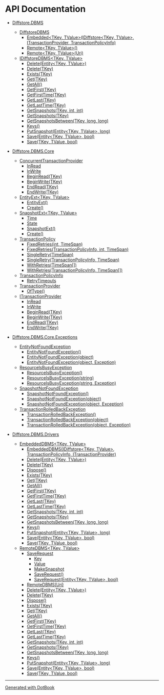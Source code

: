 # API Documentation

* [Diffstore.DBMS](Diffstore.DBMS.md)
    * [DiffstoreDBMS](Diffstore.DBMS.DiffstoreDBMS.md)
        * [Embedded<TKey, TValue>(IDiffstore<TKey, TValue>, ITransactionProvider<TKey>, TransactionPolicyInfo)](Diffstore.DBMS.DiffstoreDBMS.Embedded{TKey,TValue}(IDiffstore{TKey,TValue},ITransactionProvider{TKey},TransactionPolicyInfo).md)
        * [Remote<TKey, TValue>()](Diffstore.DBMS.DiffstoreDBMS.Remote{TKey,TValue}().md)
        * [Remote<TKey, TValue>(Uri)](Diffstore.DBMS.DiffstoreDBMS.Remote{TKey,TValue}(Uri).md)
    * [IDiffstoreDBMS<TKey, TValue>](Diffstore.DBMS.IDiffstoreDBMS{TKey,TValue}.md)
        * [Delete(Entity<TKey, TValue>)](Diffstore.DBMS.IDiffstoreDBMS{TKey,TValue}.Delete(Entity{TKey,TValue}).md)
        * [Delete(TKey)](Diffstore.DBMS.IDiffstoreDBMS{TKey,TValue}.Delete(TKey).md)
        * [Exists(TKey)](Diffstore.DBMS.IDiffstoreDBMS{TKey,TValue}.Exists(TKey).md)
        * [Get(TKey)](Diffstore.DBMS.IDiffstoreDBMS{TKey,TValue}.Get(TKey).md)
        * [GetAll()](Diffstore.DBMS.IDiffstoreDBMS{TKey,TValue}.GetAll().md)
        * [GetFirst(TKey)](Diffstore.DBMS.IDiffstoreDBMS{TKey,TValue}.GetFirst(TKey).md)
        * [GetFirstTime(TKey)](Diffstore.DBMS.IDiffstoreDBMS{TKey,TValue}.GetFirstTime(TKey).md)
        * [GetLast(TKey)](Diffstore.DBMS.IDiffstoreDBMS{TKey,TValue}.GetLast(TKey).md)
        * [GetLastTime(TKey)](Diffstore.DBMS.IDiffstoreDBMS{TKey,TValue}.GetLastTime(TKey).md)
        * [GetSnapshots(TKey, int, int)](Diffstore.DBMS.IDiffstoreDBMS{TKey,TValue}.GetSnapshots(TKey,int,int).md)
        * [GetSnapshots(TKey)](Diffstore.DBMS.IDiffstoreDBMS{TKey,TValue}.GetSnapshots(TKey).md)
        * [GetSnapshotsBetween(TKey, long, long)](Diffstore.DBMS.IDiffstoreDBMS{TKey,TValue}.GetSnapshotsBetween(TKey,long,long).md)
        * [Keys()](Diffstore.DBMS.IDiffstoreDBMS{TKey,TValue}.Keys().md)
        * [PutSnapshot(Entity<TKey, TValue>, long)](Diffstore.DBMS.IDiffstoreDBMS{TKey,TValue}.PutSnapshot(Entity{TKey,TValue},long).md)
        * [Save(Entity<TKey, TValue>, bool)](Diffstore.DBMS.IDiffstoreDBMS{TKey,TValue}.Save(Entity{TKey,TValue},bool).md)
        * [Save(TKey, TValue, bool)](Diffstore.DBMS.IDiffstoreDBMS{TKey,TValue}.Save(TKey,TValue,bool).md)


* [Diffstore.DBMS.Core](Diffstore.DBMS.Core.md)
    * [ConcurrentTransactionProvider<TKey>](Diffstore.DBMS.Core.ConcurrentTransactionProvider{TKey}.md)
        * [InRead](Diffstore.DBMS.Core.ConcurrentTransactionProvider{TKey}.InRead.md)
        * [InWrite](Diffstore.DBMS.Core.ConcurrentTransactionProvider{TKey}.InWrite.md)
        * [BeginRead(TKey)](Diffstore.DBMS.Core.ConcurrentTransactionProvider{TKey}.BeginRead(TKey).md)
        * [BeginWrite(TKey)](Diffstore.DBMS.Core.ConcurrentTransactionProvider{TKey}.BeginWrite(TKey).md)
        * [EndRead(TKey)](Diffstore.DBMS.Core.ConcurrentTransactionProvider{TKey}.EndRead(TKey).md)
        * [EndWrite(TKey)](Diffstore.DBMS.Core.ConcurrentTransactionProvider{TKey}.EndWrite(TKey).md)
    * [EntityExt<TKey, TValue>](Diffstore.DBMS.Core.EntityExt{TKey,TValue}.md)
        * [EntityExt()](Diffstore.DBMS.Core.EntityExt{TKey,TValue}.EntityExt().md)
        * [Create()](Diffstore.DBMS.Core.EntityExt{TKey,TValue}.Create().md)
    * [SnapshotExt<TKey, TValue>](Diffstore.DBMS.Core.SnapshotExt{TKey,TValue}.md)
        * [Time](Diffstore.DBMS.Core.SnapshotExt{TKey,TValue}.Time.md)
        * [State](Diffstore.DBMS.Core.SnapshotExt{TKey,TValue}.State.md)
        * [SnapshotExt()](Diffstore.DBMS.Core.SnapshotExt{TKey,TValue}.SnapshotExt().md)
        * [Create()](Diffstore.DBMS.Core.SnapshotExt{TKey,TValue}.Create().md)
    * [TransactionPolicy](Diffstore.DBMS.Core.TransactionPolicy.md)
        * [FixedRetries(int, TimeSpan)](Diffstore.DBMS.Core.TransactionPolicy.FixedRetries(int,TimeSpan).md)
        * [FixedRetries(TransactionPolicyInfo, int, TimeSpan)](Diffstore.DBMS.Core.TransactionPolicy.FixedRetries(TransactionPolicyInfo,int,TimeSpan).md)
        * [SingleRetry(TimeSpan)](Diffstore.DBMS.Core.TransactionPolicy.SingleRetry(TimeSpan).md)
        * [SingleRetry(TransactionPolicyInfo, TimeSpan)](Diffstore.DBMS.Core.TransactionPolicy.SingleRetry(TransactionPolicyInfo,TimeSpan).md)
        * [WithRetries(TimeSpan[])](Diffstore.DBMS.Core.TransactionPolicy.WithRetries(TimeSpan[]).md)
        * [WithRetries(TransactionPolicyInfo, TimeSpan[])](Diffstore.DBMS.Core.TransactionPolicy.WithRetries(TransactionPolicyInfo,TimeSpan[]).md)
    * [TransactionPolicyInfo](Diffstore.DBMS.Core.TransactionPolicyInfo.md)
        * [RetryTimeouts](Diffstore.DBMS.Core.TransactionPolicyInfo.RetryTimeouts.md)
    * [TransactionProvider](Diffstore.DBMS.Core.TransactionProvider.md)
        * [OfType<TKey>()](Diffstore.DBMS.Core.TransactionProvider.OfType{TKey}().md)
    * [ITransactionProvider<TKey>](Diffstore.DBMS.Core.ITransactionProvider{TKey}.md)
        * [InRead](Diffstore.DBMS.Core.ITransactionProvider{TKey}.InRead.md)
        * [InWrite](Diffstore.DBMS.Core.ITransactionProvider{TKey}.InWrite.md)
        * [BeginRead(TKey)](Diffstore.DBMS.Core.ITransactionProvider{TKey}.BeginRead(TKey).md)
        * [BeginWrite(TKey)](Diffstore.DBMS.Core.ITransactionProvider{TKey}.BeginWrite(TKey).md)
        * [EndRead(TKey)](Diffstore.DBMS.Core.ITransactionProvider{TKey}.EndRead(TKey).md)
        * [EndWrite(TKey)](Diffstore.DBMS.Core.ITransactionProvider{TKey}.EndWrite(TKey).md)


* [Diffstore.DBMS.Core.Exceptions](Diffstore.DBMS.Core.Exceptions.md)
    * [EntityNotFoundException](Diffstore.DBMS.Core.Exceptions.EntityNotFoundException.md)
        * [EntityNotFoundException()](Diffstore.DBMS.Core.Exceptions.EntityNotFoundException.EntityNotFoundException().md)
        * [EntityNotFoundException(object)](Diffstore.DBMS.Core.Exceptions.EntityNotFoundException.EntityNotFoundException(object).md)
        * [EntityNotFoundException(object, Exception)](Diffstore.DBMS.Core.Exceptions.EntityNotFoundException.EntityNotFoundException(object,Exception).md)
    * [ResourceIsBusyException](Diffstore.DBMS.Core.Exceptions.ResourceIsBusyException.md)
        * [ResourceIsBusyException()](Diffstore.DBMS.Core.Exceptions.ResourceIsBusyException.ResourceIsBusyException().md)
        * [ResourceIsBusyException(string)](Diffstore.DBMS.Core.Exceptions.ResourceIsBusyException.ResourceIsBusyException(string).md)
        * [ResourceIsBusyException(string, Exception)](Diffstore.DBMS.Core.Exceptions.ResourceIsBusyException.ResourceIsBusyException(string,Exception).md)
    * [SnapshotNotFoundException](Diffstore.DBMS.Core.Exceptions.SnapshotNotFoundException.md)
        * [SnapshotNotFoundException()](Diffstore.DBMS.Core.Exceptions.SnapshotNotFoundException.SnapshotNotFoundException().md)
        * [SnapshotNotFoundException(object)](Diffstore.DBMS.Core.Exceptions.SnapshotNotFoundException.SnapshotNotFoundException(object).md)
        * [SnapshotNotFoundException(object, Exception)](Diffstore.DBMS.Core.Exceptions.SnapshotNotFoundException.SnapshotNotFoundException(object,Exception).md)
    * [TransactionRolledBackException](Diffstore.DBMS.Core.Exceptions.TransactionRolledBackException.md)
        * [TransactionRolledBackException()](Diffstore.DBMS.Core.Exceptions.TransactionRolledBackException.TransactionRolledBackException().md)
        * [TransactionRolledBackException(object)](Diffstore.DBMS.Core.Exceptions.TransactionRolledBackException.TransactionRolledBackException(object).md)
        * [TransactionRolledBackException(object, Exception)](Diffstore.DBMS.Core.Exceptions.TransactionRolledBackException.TransactionRolledBackException(object,Exception).md)


* [Diffstore.DBMS.Drivers](Diffstore.DBMS.Drivers.md)
    * [EmbeddedDBMS<TKey, TValue>](Diffstore.DBMS.Drivers.EmbeddedDBMS{TKey,TValue}.md)
        * [EmbeddedDBMS(IDiffstore<TKey, TValue>, TransactionPolicyInfo, ITransactionProvider<TKey>)](Diffstore.DBMS.Drivers.EmbeddedDBMS{TKey,TValue}.EmbeddedDBMS(IDiffstore{TKey,TValue},TransactionPolicyInfo,ITransactionProvider{TKey}).md)
        * [Delete(Entity<TKey, TValue>)](Diffstore.DBMS.Drivers.EmbeddedDBMS{TKey,TValue}.Delete(Entity{TKey,TValue}).md)
        * [Delete(TKey)](Diffstore.DBMS.Drivers.EmbeddedDBMS{TKey,TValue}.Delete(TKey).md)
        * [Dispose()](Diffstore.DBMS.Drivers.EmbeddedDBMS{TKey,TValue}.Dispose().md)
        * [Exists(TKey)](Diffstore.DBMS.Drivers.EmbeddedDBMS{TKey,TValue}.Exists(TKey).md)
        * [Get(TKey)](Diffstore.DBMS.Drivers.EmbeddedDBMS{TKey,TValue}.Get(TKey).md)
        * [GetAll()](Diffstore.DBMS.Drivers.EmbeddedDBMS{TKey,TValue}.GetAll().md)
        * [GetFirst(TKey)](Diffstore.DBMS.Drivers.EmbeddedDBMS{TKey,TValue}.GetFirst(TKey).md)
        * [GetFirstTime(TKey)](Diffstore.DBMS.Drivers.EmbeddedDBMS{TKey,TValue}.GetFirstTime(TKey).md)
        * [GetLast(TKey)](Diffstore.DBMS.Drivers.EmbeddedDBMS{TKey,TValue}.GetLast(TKey).md)
        * [GetLastTime(TKey)](Diffstore.DBMS.Drivers.EmbeddedDBMS{TKey,TValue}.GetLastTime(TKey).md)
        * [GetSnapshots(TKey, int, int)](Diffstore.DBMS.Drivers.EmbeddedDBMS{TKey,TValue}.GetSnapshots(TKey,int,int).md)
        * [GetSnapshots(TKey)](Diffstore.DBMS.Drivers.EmbeddedDBMS{TKey,TValue}.GetSnapshots(TKey).md)
        * [GetSnapshotsBetween(TKey, long, long)](Diffstore.DBMS.Drivers.EmbeddedDBMS{TKey,TValue}.GetSnapshotsBetween(TKey,long,long).md)
        * [Keys()](Diffstore.DBMS.Drivers.EmbeddedDBMS{TKey,TValue}.Keys().md)
        * [PutSnapshot(Entity<TKey, TValue>, long)](Diffstore.DBMS.Drivers.EmbeddedDBMS{TKey,TValue}.PutSnapshot(Entity{TKey,TValue},long).md)
        * [Save(Entity<TKey, TValue>, bool)](Diffstore.DBMS.Drivers.EmbeddedDBMS{TKey,TValue}.Save(Entity{TKey,TValue},bool).md)
        * [Save(TKey, TValue, bool)](Diffstore.DBMS.Drivers.EmbeddedDBMS{TKey,TValue}.Save(TKey,TValue,bool).md)
    * [RemoteDBMS<TKey, TValue>](Diffstore.DBMS.Drivers.RemoteDBMS{TKey,TValue}.md)
        * [SaveRequest](Diffstore.DBMS.Drivers.RemoteDBMS{TKey,TValue}.SaveRequest.md)
            * [Key](Diffstore.DBMS.Drivers.RemoteDBMS{TKey,TValue}.SaveRequest.Key.md)
            * [Value](Diffstore.DBMS.Drivers.RemoteDBMS{TKey,TValue}.SaveRequest.Value.md)
            * [MakeSnapshot](Diffstore.DBMS.Drivers.RemoteDBMS{TKey,TValue}.SaveRequest.MakeSnapshot.md)
            * [SaveRequest()](Diffstore.DBMS.Drivers.RemoteDBMS{TKey,TValue}.SaveRequest.SaveRequest().md)
            * [SaveRequest(Entity<TKey, TValue>, bool)](Diffstore.DBMS.Drivers.RemoteDBMS{TKey,TValue}.SaveRequest.SaveRequest(Entity{TKey,TValue},bool).md)
        * [RemoteDBMS(Uri)](Diffstore.DBMS.Drivers.RemoteDBMS{TKey,TValue}.RemoteDBMS(Uri).md)
        * [Delete(Entity<TKey, TValue>)](Diffstore.DBMS.Drivers.RemoteDBMS{TKey,TValue}.Delete(Entity{TKey,TValue}).md)
        * [Delete(TKey)](Diffstore.DBMS.Drivers.RemoteDBMS{TKey,TValue}.Delete(TKey).md)
        * [Dispose()](Diffstore.DBMS.Drivers.RemoteDBMS{TKey,TValue}.Dispose().md)
        * [Exists(TKey)](Diffstore.DBMS.Drivers.RemoteDBMS{TKey,TValue}.Exists(TKey).md)
        * [Get(TKey)](Diffstore.DBMS.Drivers.RemoteDBMS{TKey,TValue}.Get(TKey).md)
        * [GetAll()](Diffstore.DBMS.Drivers.RemoteDBMS{TKey,TValue}.GetAll().md)
        * [GetFirst(TKey)](Diffstore.DBMS.Drivers.RemoteDBMS{TKey,TValue}.GetFirst(TKey).md)
        * [GetFirstTime(TKey)](Diffstore.DBMS.Drivers.RemoteDBMS{TKey,TValue}.GetFirstTime(TKey).md)
        * [GetLast(TKey)](Diffstore.DBMS.Drivers.RemoteDBMS{TKey,TValue}.GetLast(TKey).md)
        * [GetLastTime(TKey)](Diffstore.DBMS.Drivers.RemoteDBMS{TKey,TValue}.GetLastTime(TKey).md)
        * [GetSnapshots(TKey, int, int)](Diffstore.DBMS.Drivers.RemoteDBMS{TKey,TValue}.GetSnapshots(TKey,int,int).md)
        * [GetSnapshots(TKey)](Diffstore.DBMS.Drivers.RemoteDBMS{TKey,TValue}.GetSnapshots(TKey).md)
        * [GetSnapshotsBetween(TKey, long, long)](Diffstore.DBMS.Drivers.RemoteDBMS{TKey,TValue}.GetSnapshotsBetween(TKey,long,long).md)
        * [Keys()](Diffstore.DBMS.Drivers.RemoteDBMS{TKey,TValue}.Keys().md)
        * [PutSnapshot(Entity<TKey, TValue>, long)](Diffstore.DBMS.Drivers.RemoteDBMS{TKey,TValue}.PutSnapshot(Entity{TKey,TValue},long).md)
        * [Save(Entity<TKey, TValue>, bool)](Diffstore.DBMS.Drivers.RemoteDBMS{TKey,TValue}.Save(Entity{TKey,TValue},bool).md)
        * [Save(TKey, TValue, bool)](Diffstore.DBMS.Drivers.RemoteDBMS{TKey,TValue}.Save(TKey,TValue,bool).md)


------

[Generated with DotBook](https://github.com/RaZeR-RBI/dotbook)
